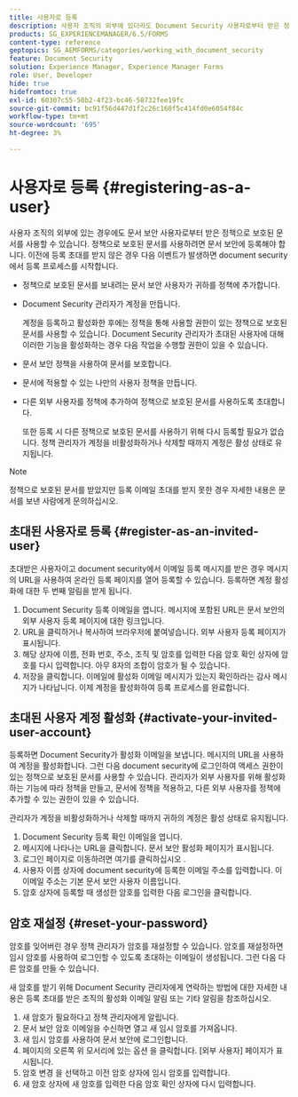 ```yaml
---
title: 사용자로 등록
description: 사용자 조직의 외부에 있더라도 Document Security 사용자로부터 받은 정책으로 보호된 문서를 사용하는 방법에 대해 알아봅니다.
products: SG_EXPERIENCEMANAGER/6.5/FORMS
content-type: reference
geptopics: SG_AEMFORMS/categories/working_with_document_security
feature: Document Security
solution: Experience Manager, Experience Manager Forms
role: User, Developer
hide: true
hidefromtoc: true
exl-id: 60307c55-50b2-4f23-bc46-58732fee19fc
source-git-commit: bc91f56d447d1f2c26c160f5c414fd0e6054f84c
workflow-type: tm+mt
source-wordcount: '695'
ht-degree: 3%

---
```


# 사용자로 등록 {#registering-as-a-user}

사용자 조직의 외부에 있는 경우에도 문서 보안 사용자로부터 받은 정책으로 보호된 문서를 사용할 수 있습니다. 정책으로 보호된 문서를 사용하려면 문서 보안에 등록해야 합니다. 이전에 등록 초대를 받지 않은 경우 다음 이벤트가 발생하면 document security에서 등록 프로세스를 시작합니다.

* 정책으로 보호된 문서를 보내려는 문서 보안 사용자가 귀하를 정책에 추가합니다.
* Document Security 관리자가 계정을 만듭니다.

  계정을 등록하고 활성화한 후에는 정책을 통해 사용할 권한이 있는 정책으로 보호된 문서를 사용할 수 있습니다. Document Security 관리자가 초대된 사용자에 대해 이러한 기능을 활성화하는 경우 다음 작업을 수행할 권한이 있을 수 있습니다.

* 문서 보안 정책을 사용하여 문서를 보호합니다.
* 문서에 적용할 수 있는 나만의 사용자 정책을 만듭니다.
* 다른 외부 사용자를 정책에 추가하여 정책으로 보호된 문서를 사용하도록 초대합니다.

  또한 등록 시 다른 정책으로 보호된 문서를 사용하기 위해 다시 등록할 필요가 없습니다. 정책 관리자가 계정을 비활성화하거나 삭제할 때까지 계정은 활성 상태로 유지됩니다.

>[!NOTE]
>
>정책으로 보호된 문서를 받았지만 등록 이메일 초대를 받지 못한 경우 자세한 내용은 문서를 보낸 사람에게 문의하십시오.

## 초대된 사용자로 등록 {#register-as-an-invited-user}

초대받은 사용자이고 document security에서 이메일 등록 메시지를 받은 경우 메시지의 URL을 사용하여 온라인 등록 페이지를 열어 등록할 수 있습니다. 등록하면 계정 활성화에 대한 두 번째 알림을 받게 됩니다.

1. Document Security 등록 이메일을 엽니다. 메시지에 포함된 URL은 문서 보안의 외부 사용자 등록 페이지에 대한 링크입니다.
1. URL을 클릭하거나 복사하여 브라우저에 붙여넣습니다. 외부 사용자 등록 페이지가 표시됩니다.
1. 해당 상자에 이름, 전화 번호, 주소, 조직 및 암호를 입력한 다음 암호 확인 상자에 암호를 다시 입력합니다. 아무 8자의 조합이 암호가 될 수 있습니다.
1. 저장을 클릭합니다. 이메일에 활성화 이메일 메시지가 있는지 확인하라는 감사 메시지가 나타납니다. 이제 계정을 활성화하여 등록 프로세스를 완료합니다.

## 초대된 사용자 계정 활성화 {#activate-your-invited-user-account}

등록하면 Document Security가 활성화 이메일을 보냅니다. 메시지의 URL을 사용하여 계정을 활성화합니다. 그런 다음 document security에 로그인하여 액세스 권한이 있는 정책으로 보호된 문서를 사용할 수 있습니다. 관리자가 외부 사용자를 위해 활성화하는 기능에 따라 정책을 만들고, 문서에 정책을 적용하고, 다른 외부 사용자를 정책에 추가할 수 있는 권한이 있을 수 있습니다.

관리자가 계정을 비활성화하거나 삭제할 때까지 귀하의 계정은 활성 상태로 유지됩니다.

1. Document Security 등록 확인 이메일을 엽니다.
1. 메시지에 나타나는 URL을 클릭합니다. 문서 보안 활성화 페이지가 표시됩니다.
1. 로그인 페이지로 이동하려면 여기를 클릭하십시오 .
1. 사용자 이름 상자에 document security에 등록한 이메일 주소를 입력합니다. 이 이메일 주소는 기본 문서 보안 사용자 이름입니다.
1. 암호 상자에 등록할 때 생성한 암호를 입력한 다음 로그인을 클릭합니다.

## 암호 재설정 {#reset-your-password}

암호를 잊어버린 경우 정책 관리자가 암호를 재설정할 수 있습니다. 암호를 재설정하면 임시 암호를 사용하여 로그인할 수 있도록 초대하는 이메일이 생성됩니다. 그런 다음 다른 암호를 만들 수 있습니다.

새 암호를 받기 위해 Document Security 관리자에게 연락하는 방법에 대한 자세한 내용은 등록 초대를 받은 조직의 활성화 이메일 알림 또는 기타 알림을 참조하십시오.

1. 새 암호가 필요하다고 정책 관리자에게 알립니다.
1. 문서 보안 암호 이메일을 수신하면 열고 새 임시 암호를 가져옵니다.
1. 새 임시 암호를 사용하여 문서 보안에 로그인합니다.
1. 페이지의 오른쪽 위 모서리에 있는 옵션 을 클릭합니다. [외부 사용자] 페이지가 표시됩니다.
1. 암호 변경 을 선택하고 이전 암호 상자에 임시 암호를 입력합니다.
1. 새 암호 상자에 새 암호를 입력한 다음 암호 확인 상자에 다시 입력합니다.
